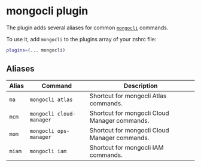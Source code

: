 # mongocli plugin

The plugin adds several aliases for common
[`mongocli`](HTTPS://docs.mongodb.com/mongocli/stable/) commands.

To use it, add `mongocli` to the plugins array of your zshrc file:

```zsh
plugins=(... mongocli)
```

## Aliases

| Alias  | Command                  | Description                                   |
| ------ | ------------------------ | --------------------------------------------- |
| `ma`   | `mongocli atlas`         | Shortcut for mongocli Atlas commands.         |
| `mcm`  | `mongocli cloud-manager` | Shortcut for mongocli Cloud Manager commands. |
| `mom`  | `mongocli ops-manager`   | Shortcut for mongocli Cloud Manager commands. |
| `miam` | `mongocli iam`           | Shortcut for mongocli IAM commands.           |
